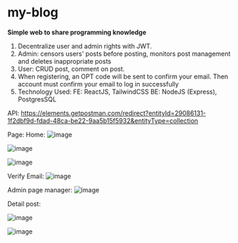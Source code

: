 # my-blog
**Simple web to share programming knowledge**
1. Decentralize user and admin rights with JWT.
2. Admin: censors users' posts before posting, monitors post management and deletes inappropriate posts
3. User: CRUD post, comment on post.
4. When registering, an OPT code will be sent to confirm your email. Then account must confirm your email to log in successfully
5. Technology Used:
   FE: ReactJS, TailwindCSS
   BE: NodeJS (Express), PostgresSQL

API: https://elements.getpostman.com/redirect?entityId=29086131-1f2dbf9d-fdad-48ca-be22-9aa5b15f5932&entityType=collection


Page: Home:
![image](https://github.com/payyer/my-blog/assets/126885373/88e6bdd1-bfa9-4aa8-9f2f-7eb512e763b4)

![image](https://github.com/payyer/my-blog/assets/126885373/302a6754-d1c0-4f74-ab7f-0aed74148898)

![image](https://github.com/payyer/my-blog/assets/126885373/82da0925-f1a0-4704-99d0-1f75818c5be6)

Verify Email:
![image](https://github.com/payyer/my-blog/assets/126885373/45150913-41d1-4262-a994-fc7d78f73c4c)

Admin page manager:
![image](https://github.com/payyer/my-blog/assets/126885373/5e9b7722-8dda-4080-afba-cc48e2483883)

Detail post:

![image](https://github.com/payyer/my-blog/assets/126885373/bde1b23b-cd1f-44e0-aaed-cbded5510aad)

![image](https://github.com/payyer/my-blog/assets/126885373/b75044ab-db2e-4177-8e46-0dfd87cc2347)



